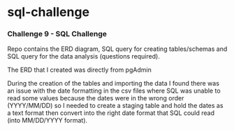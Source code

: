 # sql-challenge
### Challenge 9 - SQL Challenge


Repo contains the ERD diagram, SQL query for creating tables/schemas and SQL query for the data analysis (questions required).

The ERD that I created was directly from pgAdmin

During the creation of the tables and importing the data I found there was an issue with the date formatting in the csv files where SQL was unable to read some values because the dates were in the wrong order (YYYY/MM/DD) so I needed to create a staging table and hold the dates as a text format then convert into the right date format that SQL could read (into MM/DD/YYYY format).
